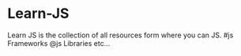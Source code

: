 # Learn-JS
Learn JS is the collection of all resources form where you can JS. #js Frameworks @js Libraries etc...
